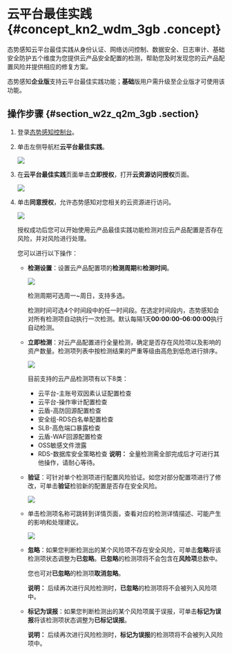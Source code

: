# 云平台最佳实践 {#concept_kn2_wdm_3gb .concept}

态势感知云平台最佳实践从身份认证、网络访问控制、数据安全、日志审计、基础安全防护五个维度为您提供云产品安全配置的检测，帮助您及时发现您的云产品配置风险并提供相应的修复方案。

态势感知**企业版**支持云平台最佳实践功能；**基础**版用户需升级至企业版才可使用该功能。

## 操作步骤 {#section_w2z_q2m_3gb .section}

1.  登录[态势感知控制台](https://yundun.console.aliyun.com/?spm=5176.2020520001.1011.3.796f4bd3iakMqe&p=sas#/sas/overviews)。
2.  单击左侧导航栏**云平台最佳实践**。

    ![](http://static-aliyun-doc.oss-cn-hangzhou.aliyuncs.com/assets/img/87309/154821494136044_zh-CN.png)

3.  在**云平台最佳实践**页面单击**立即授权**，打开**云资源访问授权**页面。

    ![](http://static-aliyun-doc.oss-cn-hangzhou.aliyuncs.com/assets/img/87309/154821494136046_zh-CN.png)

4.  单击**同意授权**，允许态势感知对您相关的云资源进行访问。

    ![](http://static-aliyun-doc.oss-cn-hangzhou.aliyuncs.com/assets/img/87309/154821494136045_zh-CN.png)

    授权成功后您可以开始使用云产品最佳实践功能检测对应云产品配置是否存在风险，并对风险进行处理。

    您可以进行以下操作：

    -   **检测设置**：设置云产品配置项的**检测周期**和**检测时间**。

        ![](http://static-aliyun-doc.oss-cn-hangzhou.aliyuncs.com/assets/img/87309/154821494136047_zh-CN.png)

        检测周期可选周一~周日，支持多选。

        检测时间可选4个时间段中的任一时间段。在选定时间段内，态势感知会对所有检测项自动执行一次检测。默认每隔1天**00:00:00-06:00:00**执行自动检测。

    -   **立即检测**：对云产品配置进行全量检测，确定是否存在风险项以及影响的资产数量。检测项列表中按检测结果的严重等级由高危到低危进行排序。

        ![](http://static-aliyun-doc.oss-cn-hangzhou.aliyuncs.com/assets/img/87309/154821494136048_zh-CN.png)

        目前支持的云产品检测项有以下8类：

        -   云平台-主账号双因素认证配置检查
        -   云平台-操作审计配置检查
        -   云盾-高防回源配置检查
        -   安全组-RDS白名单配置检查
        -   SLB-高危端口暴露检查
        -   云盾-WAF回源配置检查
        -   OSS敏感文件泄露
        -   RDS-数据库安全策略检查
        **说明：** 全量检测需全部完成后才可进行其他操作，请耐心等待。

    -   **验证**：可针对单个检测项进行配置风险验证。如您对部分配置项进行了修改，可单击**验证**检验新的配置是否存在安全风险。

        ![](http://static-aliyun-doc.oss-cn-hangzhou.aliyuncs.com/assets/img/87309/154821494136049_zh-CN.png)

    -   单击检测项名称可跳转到详情页面，查看对应的检测详情描述、可能产生的影响和处理建议。

        ![](http://static-aliyun-doc.oss-cn-hangzhou.aliyuncs.com/assets/img/87309/154821494136050_zh-CN.png)

    -   **忽略**：如果您判断检测出的某个风险项不存在安全风险，可单击**忽略**将该检测项状态调整为**已忽略**。**已忽略**的检测项将不会包含在**风险项**总数中。

        您也可对**已忽略**的检测项**取消忽略**。

        **说明：** 后续再次进行风险检测时，**已忽略**的检测项将不会被列入风险项中。

    -   **标记为误报**：如果您判断检测出的某个风险项属于误报，可单击**标记为误报**将该检测项状态调整为**已标记误报**。

        **说明：** 后续再次进行风险检测时，**标记为误报**的检测项将不会被列入风险项中。


